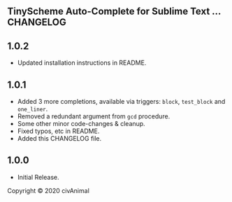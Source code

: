 ## TinyScheme Auto-Complete for Sublime Text ... CHANGELOG


## 1.0.2

* Updated installation instructions in README.


## 1.0.1

* Added 3 more completions,  available via triggers: `block`, `test_block` and `one_liner`.
* Removed a redundant argument from `gcd` procedure.
* Some other minor code-changes & cleanup.
* Fixed typos, etc in README.
* Added this CHANGELOG file.


## 1.0.0

* Initial Release.


Copyright © 2020 civAnimal
